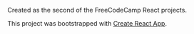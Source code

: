 Created as the second of the FreeCodeCamp React projects.

This project was bootstrapped with [Create React App](https://github.com/facebookincubator/create-react-app).
